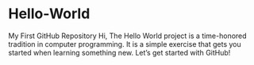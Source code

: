 # Hello-World
My First GitHub Repository
Hi, 
The Hello World project is a time-honored tradition in computer programming. It is a simple exercise that gets you started when learning something new. Let’s get started with GitHub!
